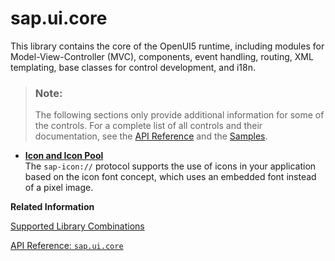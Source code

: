 <!-- loio72227f813bef427bad2e847b6fb1583d -->

# sap.ui.core

This library contains the core of the OpenUI5 runtime, including modules for Model-View-Controller \(MVC\), components, event handling, routing, XML templating, base classes for control development, and i18n.

> ### Note:  
> The following sections only provide additional information for some of the controls. For a complete list of all controls and their documentation, see the [API Reference](https://ui5.sap.com/#/api) and the [Samples](https://ui5.sap.com/#/controls). 

-   **[Icon and Icon Pool](icon-and-icon-pool-21ea0ea.md "The sap-icon:// protocol supports the use of icons in your application
		based on the icon font concept, which uses an embedded font instead of a pixel
		image.")**  
The `sap-icon://` protocol supports the use of icons in your application based on the icon font concept, which uses an embedded font instead of a pixel image.

**Related Information**  


[Supported Library Combinations](../02_Read-Me-First/supported-library-combinations-363cd16.md "OpenUI5 provides a set of JavaScript and CSS libraries, which can be combined in an application using the combinations that are supported.")

[API Reference: `sap.ui.core`](https://ui5.sap.com/#/api/sap.ui.core)

